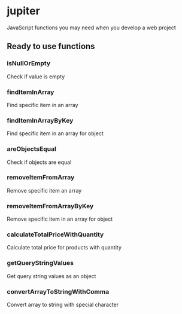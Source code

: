 # jupiter
JavaScript functions you may need when you develop a web project

## Ready to use functions

### isNullOrEmpty
Check if value is empty

### findItemInArray
Find specific item in an array

### findItemInArrayByKey
Find specific item in an array for object

### areObjectsEqual
Check if objects are equal

### removeItemFromArray
Remove specific item an array

### removeItemFromArrayByKey
Remove specific item in an array for object

### calculateTotalPriceWithQuantity
Calculate total price for products with quantity

### getQueryStringValues
Get query string values as an object

### convertArrayToStringWithComma
Convert array to string with special character
